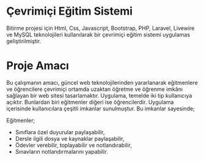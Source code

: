 # Çevrimiçi Eğitim Sistemi
Bitirme projesi için Html, Css, Javascript, Bootstrap, PHP, Laravel, Livewire ve MySQL teknolojileri kullanılarak bir çevrimiçi eğitim sistemi uygulamas geliştirilmiştir.

# Proje Amacı
Bu çalışmanın amacı, güncel web teknolojilerinden yararlanarak eğitmenlere ve öğrencilere çevrimiçi ortamda uzaktan öğretme ve öğrenme imkânı sağlayan bir web sitesi tasarlamaktır.  Uygulama, temelde iki tip kullanıcıya açıktır. Bunlardan biri eğitmenler diğeri ise öğrencilerdir. Uygulama içerisinde kullanıcılara çeşitli imkanlar sunulmuştur. Bu imkanlar sayesinde; 

Eğitmenler; 
- Sınıflara özel duyurular paylaşabilir, 
- Dersle ilgili dosya ve kaynaklar paylaşabilir, 
- Ödevler verebilir, toplayabilir ve notlandırabilir, 
- Sınavların notlandırmalarını yapabilir. 
